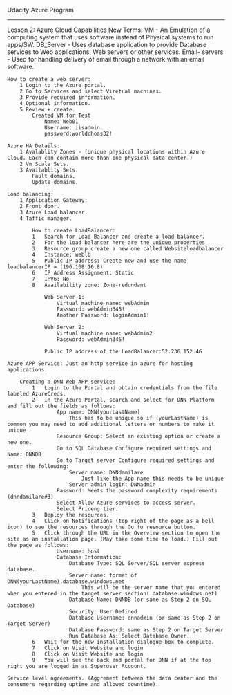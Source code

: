 Udacity Azure Program

-------------------------------------------------------------------------------------------------
Lesson 2: Azure Cloud Capabilities
	New Terms:
		VM - An Emulation of a computing system that uses software instead of Physical systems to run apps/SW.
		DB_Server - Uses database application to provide Database services to Web applications, Web servers or other services.
		Email- servers - Used for handling delivery of email through a network with an email software.
		
	How to create a web server:
		1 Login to the Azure portal.
		2 Go to Services and select Viretual machines.
		3 Provide required information.
		4 Optional information.
		5 Review + create.
			Created VM for Test
				Name: Web01
				Username: iisadmin
				password:worldchoas32!
				
	Azure HA Details:
		1 Avalablity Zones - (Unique physical locations within Azure Cloud. Each can contain more than one physical data center.)
		2 Vm Scale Sets.
		3 Availablity Sets.
			Fault domains.
			Update domains.
		
	Load balancing:
		1 Application Gateway.
		2 Front door.
		3 Azure Load balancer.
		4 Taffic manager.
			
			How to create LoadBalancer:
			1	Search for Load Balancer and create a load balancer.
			2	For the load balancer here are the unique properties
			3	Resource group create a new one called Websiteloadbalancer
			4	Instance: weblb
			5	Public IP address: Create new and use the name loadbalancerIP = (196.168.16.8)
			6	IP Address Assignment: Static
			7	IPV6: No
			8	Availability zone: Zone-redundant

				Web Server 1:
					Virtual machine name: webAdmin
					Password: webAdmin345!
					Another Password: loginAdmin1!
				
				Web Server 2:
					Virtual machine name: webAdmin2
					Password: webAdmin345!
					
				Public IP address of the LoadBalancer:52.236.152.46
	
	Azure APP Service: Just an http service in azure for hosting applications.
	
		Creating a DNN Web APP service:
			1	Login to the Portal and obtain credentials from the file labeled AzureCreds.
			2	In the Azure Portal, search and select for DNN Platform and fill out the fields as follows:
					App name: DNN(yourLastName)
						This has to be unique so if (yourLastName) is common you may need to add additional letters or numbers to make it unique
					Resource Group: Select an existing option or create a new one.
					Go to SQL Database Configure required settings and Name: DNNDB
					Go to Target server Configure required settings and enter the following:
						Server name: DNNdamilare
							Just like the App name this needs to be unique
						Server admin login: DNNadmin
					Password: Meets the password complexity requirements (dnndamilare#3)
					Select Allow Azure services to access server.
					Select Priceng tier.
			3	Deploy the resources.
			4	Click on Notifications (top right of the page as a bell icon) to see the resources through the Go to resource button.
			5	Click through the URL in the Overview section to open the site as an installation page. (May take some time to load.) Fill out the page as follows:
					Username: host
					Database Information:
						Database Type: SQL Server/SQL server express database.
						Server name: format of DNN(yourLastName).database.windows.net
							This will be the server name that you entered when you entered in the target server section(.database.windows.net)
						Database Name: DNNDB (or same as Step 2 on SQL Database)
						Security: User Defined
						Database Username: dnnadmin (or same as Step 2 on Target Server)
						Database Password: same as Step 2 on Target Server
						Run Database As: Select Database Owner.
			6	Wait for the new installation dialogue box to complete.
			7	Click on Visit Website and login
			8 	Click on Visit Website and login
			9	You will see the back end portal for DNN if at the top right you are logged in as Superuser Account.
			
	Service level agreements. (Aggrement between the data center and the consumers regarding uptime and allowed downtime).
		
